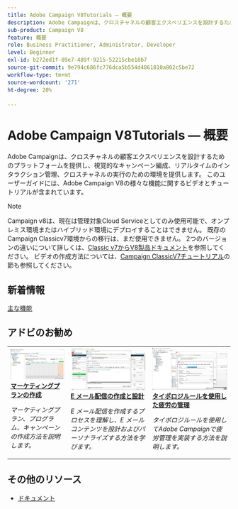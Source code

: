 ```yaml
---
title: Adobe Campaign V8Tutorials — 概要
description: Adobe Campaignは、クロスチャネルの顧客エクスペリエンスを設計するためのプラットフォームを提供し、視覚的なキャンペーン編成、リアルタイムのインタラクション管理、クロスチャネルの実行のための環境を提供します。 このユーザーガイドには、Adobe Campaign Standard の数々の特長や機能に関するビデオとチュートリアルが含まれています。
sub-product: Campaign V8
feature: 概要
role: Business Practitioner, Administrator, Developer
level: Beginner
exl-id: b272ed1f-89e7-489f-9215-52215cbe18b7
source-git-commit: 9e794c686fc776dca5b554d4861810a802c5be72
workflow-type: tm+mt
source-wordcount: '271'
ht-degree: 20%

---
```


# Adobe Campaign V8Tutorials — 概要

Adobe Campaignは、クロスチャネルの顧客エクスペリエンスを設計するためのプラットフォームを提供し、視覚的なキャンペーン編成、リアルタイムのインタラクション管理、クロスチャネルの実行のための環境を提供します。 このユーザーガイドには、Adobe Campaign V8の様々な機能に関するビデオとチュートリアルが含まれています。

>[!NOTE]
> Campaign v8は、現在は管理対象Cloud Serviceとしてのみ使用可能で、オンプレミス環境またはハイブリッド環境にデプロイすることはできません。 既存のCampaign Classicv7環境からの移行は、まだ使用できません。
>2つのバージョンの違いについて詳しくは、[Classic v7からV8製品ドキュメント](https://experienceleague.adobe.com/docs/campaign/campaign-v8/start/capability-matrix.html)を参照してください。 ビデオの作成方法については、[Campaign ClassicV7チュートリアル](https://experienceleague.adobe.com/docs/campaign-classic-learn/tutorials/overview.html?lang=ja)の節も参照してください。

## 新着情報

[主な機能](https://experienceleague.adobe.com/docs/campaign/campaign-v8/start/whats-new.html)

## アドビのお勧め

<table>
<tr>
  <td>
    <a href="./getting-started/create-a-marketing-plan-programs-and-campaigns.md">
      <img alt="マーケティングプラン、プログラム、キャンペーンの作成（ビデオ）" src="./assets/333810.jpg"/>
    </a>
    <div>
      <a href="./getting-started/create-a-marketing-plan-programs-and-campaigns.md">
    <strong>マーケティングプランの作成</strong>
    </a>
    </div>
    <p>
    <em>マーケティングプラン、プログラム、キャンペーンの作成方法を説明します。</em>
    <p>
  </td>
   <td>
    <a href="./content-creation/create-and-design-email-deliveries.md">
      <img alt="Eメール配信の作成とデザイン（ビデオ）" src="./assets/333476.jpg" />
    </a>
    <div>
      <a href="../content-creation/create-and-design-email-deliveries.md">
    <strong>E メール配信の作成と設計</strong>
    </a>
    </div> 
    <p>
    <em>E メール配信を作成するプロセスを理解し、E メールコンテンツを設計およびパーソナライズする方法を学びます。</em>
    <p>
  </td>
  <td>
    <a href="./send-messages/fatigue-management/typology-rules-for-fatigue-management.md">
      <img alt="タイポロジルールを使用した疲労の管理（ビデオ）" src="./assets/333787.jpg" />
    </a>
    <div>
      <a href="./send-messages/fatigue-management/typology-rules-for-fatigue-management.m">
    <strong>タイポロジルールを使用した疲労の管理</strong>
    </a>
    </div>
    <p>
    <em>タイポロジルールを使用してAdobe Campaignで疲労管理を実装する方法を説明します。  </em>
    <p>
  </td>
</tr>
</table>

## その他のリソース

* [ドキュメント](https://experienceleague.adobe.com/docs/campaign-v8.html)
